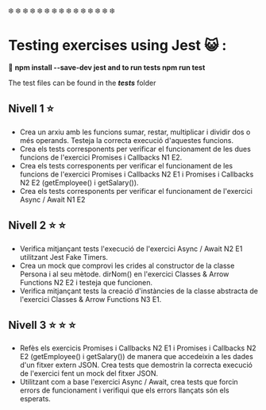 
:snowflake: :snowflake: :snowflake: :snowflake: :snowflake:  :snowflake: :snowflake: :snowflake: :snowflake: :snowflake: :snowflake: :snowflake: :snowflake: :snowflake: :snowflake:
# Testing exercises using Jest 	:smiley_cat: :
:feet:
**npm install --save-dev jest and to run tests npm run test**

The test files can be found in the **_tests_** folder

## Nivell 1 :star:
- Crea un arxiu amb les funcions sumar, restar, multiplicar i dividir dos o més operands. Testeja la correcta execució d'aquestes funcions.
- Crea els tests corresponents per verificar el funcionament de les dues funcions de l'exercici Promises i Callbacks N1 E2.
- Crea els tests corresponents per verificar el funcionament de les funcions de l'exercici Promises i Callbacks N2 E1 i Promises i Callbacks N2 E2 (getEmployee() i getSalary()).
- Crea els tests corresponents per verificar el funcionament de l'exercici Async / Await N1 E2

## Nivell 2  :star: :star:  
- Verifica mitjançant tests l'execució de l'exercici Async / Await N2 E1 utilitzant Jest Fake Timers.
- Crea un mock que comprovi les crides al constructor de la classe Persona i al seu mètode. dirNom() en l'exercici Classes & Arrow Functions N2 E2 i testeja que funcionen.
- Verifica mitjançant tests la creació d'instàncies de la classe abstracta de l'exercici Classes & Arrow Functions N3 E1.

## Nivell 3 :star: :star: :star:
- Refès els exercicis Promises i Callbacks N2 E1 i Promises i Callbacks N2 E2 (getEmployee() i getSalary()) de manera que accedeixin a les dades d'un fitxer extern JSON. Crea tests que demostrin la correcta execució de l'exercici fent un mock del fitxer JSON.
- Utilitzant com a base l'exercici Async / Await, crea tests que forcin errors de funcionament i verifiqui que els errors llançats són els esperats.